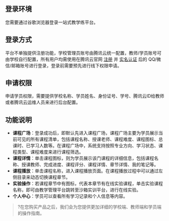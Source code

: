 ## 登录环境
您需要通过谷歌浏览器登录一站式教学练平台。

## 登录方式
平台不单独提供注册功能，学校管理员账号由腾讯云统一配置，教师/学员账号可由学校自行配置，所有用户均需使用在腾讯云官网 [注册](https://cloud.tencent.com/document/product/378/17985) 并 [实名认证](https://cloud.tencent.com/document/product/378/3592) 后的 QQ/微信/邮箱账号进行登录，登录前需要预先进行线下权限申请。

## 申请权限
申请学员权限，需要提供学校名称、学员姓名、身份证号、学号、腾讯云ID给教师或者腾讯云运维人员来进行后台配置。

## 功能说明
- **课程广场**：登录成功后，即默认先进入课程广场，课程广场主要为学员展示当前可见的所有课程清单，包括课程名称、授课老师、课程难度、课程图标、总课时、已学习人数等。在课程广场中，系统支持按照专业方向、学习状态、课程类型、课程难度来进行课程筛选。
- **课程详情**：单击课程图标，则为学员展示该门课程的详细信息，包括课程名称、授课教师、完成进度、课程评分、课程详情、章节详情、我的笔记等。
- **课程播放**：单击课程名称，进入课程播放页面。在课程播放过程中可以通过左侧目录来动态切换课程章节。
- **实验操作**：若课程章节中有图标，代表本章节有在线实验课程，单击实验课程名称，即可由教学管理平台跳转至沙箱实训平台，进行在线实验。
- **个人中心**：学员可以查看所有学习记录和个人信息等内容。

>?在您购买产品之后，我们会为您提供更加详细的学校端、教师端和学员端的操作指南。